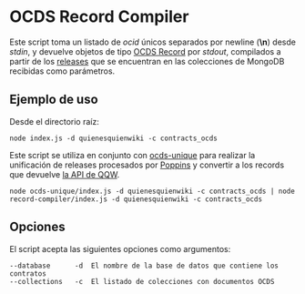 # OCDS Record Compiler

Este script toma un listado de *ocid* únicos separados por newline (**\n**) desde *stdin*, y devuelve objetos de tipo [OCDS Record](http://standard.open-contracting.org/latest/en/schema/records_reference/) por *stdout*, compilados a partir de los [releases](http://standard.open-contracting.org/latest/en/schema/reference/) que se encuentran en las colecciones de MongoDB recibidas como parámetros.

## Ejemplo de uso

Desde el directorio raíz:

    node index.js -d quienesquienwiki -c contracts_ocds

Este script se utiliza en conjunto con [ocds-unique](http://gitlab.rindecuentas.org/equipo-qqw/ocds-unique) para realizar la unificación de releases procesados por [Poppins](http://gitlab.rindecuentas.org/equipo-qqw/poppins) y convertir a los records que devuelve [la API de QQW](http://gitlab.rindecuentas.org/equipo-qqw/QuienEsQuienApi).

    node ocds-unique/index.js -d quienesquienwiki -c contracts_ocds | node record-compiler/index.js -d quienesquienwiki -c contracts_ocds

## Opciones

El script acepta las siguientes opciones como argumentos:

    --database      -d  El nombre de la base de datos que contiene los contratos
    --collections   -c  El listado de colecciones con documentos OCDS
